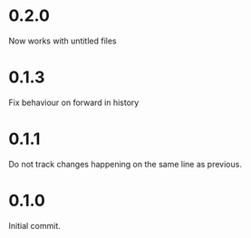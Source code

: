# 0.2.0
Now works with untitled files

# 0.1.3
Fix behaviour on forward in history

# 0.1.1
Do not track changes happening on the same line as previous.

# 0.1.0
Initial commit.